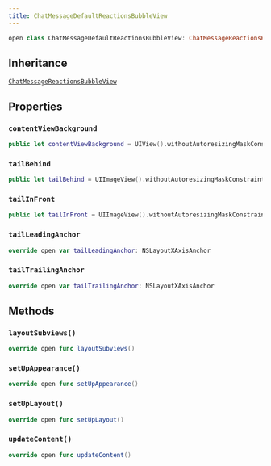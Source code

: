 ```yaml
---
title: ChatMessageDefaultReactionsBubbleView
---
```


``` swift
open class ChatMessageDefaultReactionsBubbleView: ChatMessageReactionsBubbleView 
```

## Inheritance

[`ChatMessageReactionsBubbleView`](../chat-message-reactions-bubble-view)

## Properties

### `contentViewBackground`

``` swift
public let contentViewBackground = UIView().withoutAutoresizingMaskConstraints
```

### `tailBehind`

``` swift
public let tailBehind = UIImageView().withoutAutoresizingMaskConstraints
```

### `tailInFront`

``` swift
public let tailInFront = UIImageView().withoutAutoresizingMaskConstraints
```

### `tailLeadingAnchor`

``` swift
override open var tailLeadingAnchor: NSLayoutXAxisAnchor 
```

### `tailTrailingAnchor`

``` swift
override open var tailTrailingAnchor: NSLayoutXAxisAnchor 
```

## Methods

### `layoutSubviews()`

``` swift
override open func layoutSubviews() 
```

### `setUpAppearance()`

``` swift
override open func setUpAppearance() 
```

### `setUpLayout()`

``` swift
override open func setUpLayout() 
```

### `updateContent()`

``` swift
override open func updateContent() 
```
